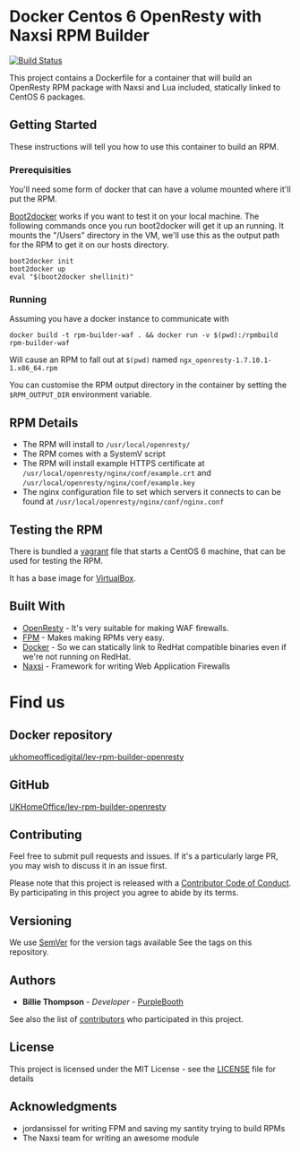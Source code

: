 # Docker Centos 6 OpenResty with Naxsi RPM Builder

[![Build Status](https://travis-ci.org/UKHomeOffice/lev-rpm-builder-openresty.svg?branch=master)](https://travis-ci.org/UKHomeOffice/lev-rpm-builder-openresty)

This project contains a Dockerfile for a container that will build an OpenResty RPM package with Naxsi and Lua included, statically linked to CentOS 6 packages.

## Getting Started

These instructions will tell you how to use this container to build an RPM.

### Prerequisities

You'll need some form of docker that can have a volume mounted where it'll put the RPM. 

[Boot2docker](http://boot2docker.io/) works if you want to test it on your local machine. The following commands once you run boot2docker will get it up an running. It mounts the "/Users" directory in the VM, we'll use this as the output path for the RPM to get it on our hosts directory.  

```
boot2docker init 
boot2docker up 
eval "$(boot2docker shellinit)"
```

### Running

Assuming you have a docker instance to communicate with

```shell
docker build -t rpm-builder-waf . && docker run -v $(pwd):/rpmbuild rpm-builder-waf  
```

Will cause an RPM to fall out at ```$(pwd)``` named ```ngx_openresty-1.7.10.1-1.x86_64.rpm```

You can customise the RPM output directory in the container by setting the ```$RPM_OUTPUT_DIR``` environment variable.

## RPM Details

* The RPM will install to `/usr/local/openresty/`
* The RPM comes with a SystemV script
* The RPM will install example HTTPS certificate at ```/usr/local/openresty/nginx/conf/example.crt``` and ```/usr/local/openresty/nginx/conf/example.key```
* The nginx configuration file to set which servers it connects to can be found at ```/usr/local/openresty/nginx/conf/nginx.conf```

## Testing the RPM

There is bundled a [vagrant](https://www.vagrantup.com/) file that starts a CentOS 6 machine, that can be used for testing the RPM.

It has a base image for [VirtualBox](https://www.virtualbox.org/).

## Built With

* [OpenResty](http://openresty.org/) - It's very suitable for making WAF firewalls.
* [FPM](https://github.com/jordansissel/fpm) - Makes making RPMs very easy.
* [Docker](https://www.docker.com) - So we can statically link to RedHat compatible binaries even if we're not running on RedHat.
* [Naxsi](https://github.com/nbs-system/naxsi) - Framework for writing Web Application Firewalls

# Find us

##  Docker repository
[ukhomeofficedigital/lev-rpm-builder-openresty](https://registry.hub.docker.com/u/ukhomeofficedigital/lev-rpm-builder-openresty)

## GitHub
[UKHomeOffice/lev-rpm-builder-openresty](https://github.com/UKHomeOffice/lev-rpm-builder-openresty)


## Contributing

Feel free to submit pull requests and issues. If it's a particularly large PR, you may wish to discuss it in an issue first.

Please note that this project is released with a [Contributor Code of Conduct](https://github.com/UKHomeOffice/lev-rpm-builder-openresty/blob/master/code_of_conduct.md). By participating in this project you agree to abide by its terms.

## Versioning

We use [SemVer](http://semver.org/) for the version tags available See the tags on this repository. 

## Authors

* **Billie Thompson** - *Developer* - [PurpleBooth](https://github.com/PurpleBooth)

See also the list of [contributors](https://github.com/UKHomeOffice/lev-rpm-builder-openresty/contributors) who participated in this project.

## License

This project is licensed under the MIT License - see the [LICENSE](https://github.com/UKHomeOffice/lev-rpm-builder-openresty/blob/master/LICENSE.md) file for details

## Acknowledgments

* jordansissel for writing FPM and saving my santity trying to build RPMs
* The Naxsi team for writing an awesome module
